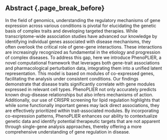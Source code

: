 ## Abstract {.page_break_before}

In the field of genomics, understanding the regulatory mechanisms of gene expression across various conditions is pivotal for elucidating the genetic basis of complex traits and developing targeted therapies.
While transcriptome-wide association studies have advanced our knowledge by identifying individual genes associated with disease mechanisms, they often overlook the critical role of gene-gene interactions.
These interactions are increasingly recognized as fundamental in the etiology and progression of complex diseases.
To address this gap, here we introduce PhenoPLIER, a novel computational framework that leverages both gene-trait associations and pharmacological perturbation data, integrating them into a unified latent representation.
This model is based on modules of co-expressed genes, facilitating the analysis under consistent conditions.
Our findings demonstrate that disease traits significantly correlate with gene modules expressed in relevant cell types.
PhenoPLIER not only accurately predicts known drug-disease relationships but also infers mechanisms of action.
Additionally, our use of CRISPR screening for lipid regulation highlights that while some functionally important genes may lack direct associations, they are effectively prioritized within trait-associated modules.
By incorporating co-expression patterns, PhenoPLIER enhances our ability to contextualize genetic data and identify potential therapeutic targets that are not apparent through single-gene analysis approaches, thereby offering a more comprehensive understanding of gene regulation in disease.
